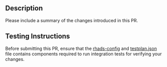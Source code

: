 <!-- Pull Request Template -->

## Description

Please include a summary of the changes introduced in this PR.

## Testing Instructions

Before submitting this PR, ensure that the [rhads-config](integration-tests/config/rhads-config) and [testplan.json](integration-tests/config/testplan.json) file contains components required to run integration tests for verifying your changes.
